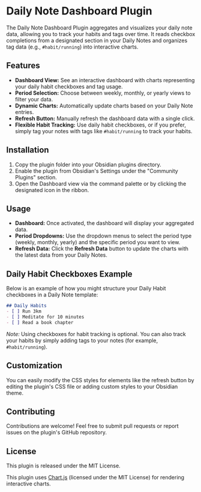 # Daily Note Dashboard Plugin

The Daily Note Dashboard Plugin aggregates and visualizes your daily note data, allowing you to track your habits and tags over time. It reads checkbox completions from a designated section in your Daily Notes and organizes tag data (e.g., `#habit/running`) into interactive charts.

## Features

- **Dashboard View:** See an interactive dashboard with charts representing your daily habit checkboxes and tag usage.
- **Period Selection:** Choose between weekly, monthly, or yearly views to filter your data.
- **Dynamic Charts:** Automatically update charts based on your Daily Note entries.
- **Refresh Button:** Manually refresh the dashboard data with a single click.
- **Flexible Habit Tracking:** Use daily habit checkboxes, or if you prefer, simply tag your notes with tags like `#habit/running` to track your habits.

## Installation

1. Copy the plugin folder into your Obsidian plugins directory.
2. Enable the plugin from Obsidian's Settings under the "Community Plugins" section.
3. Open the Dashboard view via the command palette or by clicking the designated icon in the ribbon.

## Usage

- **Dashboard:** Once activated, the dashboard will display your aggregated data.
- **Period Dropdowns:** Use the dropdown menus to select the period type (weekly, monthly, yearly) and the specific period you want to view.
- **Refresh Data:** Click the **Refresh Data** button to update the charts with the latest data from your Daily Notes.

## Daily Habit Checkboxes Example

Below is an example of how you might structure your Daily Habit checkboxes in a Daily Note template:

~~~markdown
## Daily Habits
- [ ] Run 3km
- [ ] Meditate for 10 minutes
- [ ] Read a book chapter
~~~

*Note:* Using checkboxes for habit tracking is optional. You can also track your habits by simply adding tags to your notes (for example, `#habit/running`).

## Customization

You can easily modify the CSS styles for elements like the refresh button by editing the plugin's CSS file or adding custom styles to your Obsidian theme.

## Contributing

Contributions are welcome! Feel free to submit pull requests or report issues on the plugin's GitHub repository.

## License

This plugin is released under the MIT License.

This plugin uses [Chart.js](https://www.chartjs.org/) (licensed under the MIT License) for rendering interactive charts.

